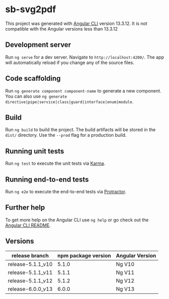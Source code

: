 # sb-svg2pdf

This project was generated with [Angular CLI](https://github.com/angular/angular-cli) version 13.3.12.
It is not compatible with the Angular versions less than 13.3.12


## Development server

Run `ng serve` for a dev server. Navigate to `http://localhost:4200/`. The app will automatically reload if you change any of the source files.

## Code scaffolding

Run `ng generate component component-name` to generate a new component. You can also use `ng generate directive|pipe|service|class|guard|interface|enum|module`.

## Build

Run `ng build` to build the project. The build artifacts will be stored in the `dist/` directory. Use the `--prod` flag for a production build.

## Running unit tests

Run `ng test` to execute the unit tests via [Karma](https://karma-runner.github.io).

## Running end-to-end tests

Run `ng e2e` to execute the end-to-end tests via [Protractor](http://www.protractortest.org/).

## Further help

To get more help on the Angular CLI use `ng help` or go check out the [Angular CLI README](https://github.com/angular/angular-cli/blob/master/README.md).

## Versions

| release branch    | npm package version | Angular Version |
|-------------------|---------------------|-----------------|
| release-5.1.1_v10 |      5.1.0          |     Ng V10      |
| release-5.1.1_v11 |      5.1.1          |     Ng V11      |
| release-5.1.1_v12 |      5.1.2          |     Ng V12      |
| release-6.0.0_v13 |      6.0.0          |     Ng V13      |



